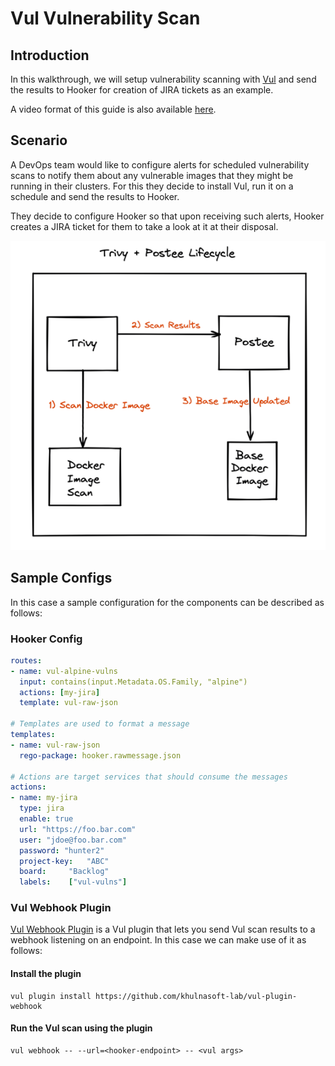 # Vul Vulnerability Scan

## Introduction
In this walkthrough, we will setup vulnerability scanning with [Vul](https://github.com/khulnasoft-lab/vul) and send the results to Hooker for creation of JIRA tickets as an example.

A video format of this guide is also available [here](https://youtu.be/HZ5Z8jAVH8w?t=420).

## Scenario
A DevOps team would like to configure alerts for scheduled vulnerability scans to notify them about any vulnerable images that they might be running in their clusters. For this they decide to install Vul, run it on a schedule and send the results to Hooker.

They decide to configure Hooker so that upon receiving such alerts, Hooker creates a JIRA ticket for them to take a look at it at their disposal.

![img.png](../img/vul-hooker.png)

## Sample Configs
In this case a sample configuration for the components can be described as follows:

### Hooker Config
```yaml
routes:
- name: vul-alpine-vulns
  input: contains(input.Metadata.OS.Family, "alpine")
  actions: [my-jira]
  template: vul-raw-json

# Templates are used to format a message
templates:
- name: vul-raw-json
  rego-package: hooker.rawmessage.json

# Actions are target services that should consume the messages
actions:
- name: my-jira
  type: jira
  enable: true
  url: "https://foo.bar.com"
  user: "jdoe@foo.bar.com"
  password: "hunter2"
  project-key:   "ABC"
  board:     "Backlog"
  labels:    ["vul-vulns"]
```

### Vul Webhook Plugin
[Vul Webhook Plugin](https://github.com/khulnasoft-lab/vul-plugin-webhook) is a Vul plugin that lets you send Vul scan results to a webhook listening on an endpoint. In this case we can make use of it as follows:

#### Install the plugin
```shell
vul plugin install https://github.com/khulnasoft-lab/vul-plugin-webhook
```

#### Run the Vul scan using the plugin
```shell
vul webhook -- --url=<hooker-endpoint> -- <vul args>
```